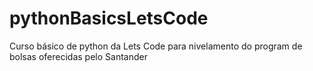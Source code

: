 # pythonBasicsLetsCode
Curso básico de python da Lets Code para nivelamento do program de bolsas oferecidas pelo Santander
